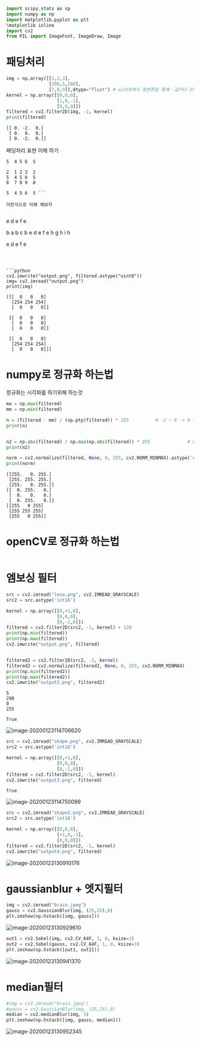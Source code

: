 ```python
import scipy.stats as sp
import numpy as np
import matplotlib.pyplot as plt
%matplotlib inline
import cv2
from PIL import ImageFont, ImageDraw, Image
```

# 패딩처리


```python
img = np.array([[1,2,3],
                [200,5,200],
                [7,8,9]],dtype="float") # uint8에서 형변환을 통해 -값이나 255 이상의 값을 보고싶으면 float으로 해줘야함
kernel = np.array([[0,0,0],
                   [1,0,-1],
                   [0,0,0]])
filtered = cv2.filter2D(img, -1, kernel)
print(filtered)
```

    [[ 0. -2.  0.]
     [ 0.  0.  0.]
     [ 0. -2.  0.]]


패딩처리 표현 이해 하기

```
5  4 5 6  5

2  1 2 3  2
5  4 5 6  5
8  7 8 9  8

5  4 5 6  5 ```

이런식으로 이해 해보자


```
e  d e f  e

b  a b c  b
e  d e f  e
h  g h i  h

e  d e f  e
  ```
 


​```python
cv2.imwrite("output.png", filtered.astype("uint8"))
img= cv2.imread("output.png")
print(img)
  ```

    [[[  0   0   0]
      [254 254 254]
      [  0   0   0]]
    
     [[  0   0   0]
      [  0   0   0]
      [  0   0   0]]
    
     [[  0   0   0]
      [254 254 254]
      [  0   0   0]]]


# numpy로 정규화 하는법


정규화는 시각화를 하기위해 하는것


```python
ma = np.max(filtered)
mm = np.min(filtered)

n = (filtered - mm) / (np.ptp(filtered)) * 255          # -2 ~ 0 -> 0 ~ 255        np.ptp(filtered) = ma - mm
print(n)


n2 = np.abs(filtered) / np.max(np.abs(filtered)) * 255              # 0-2 -> 0 ~ 255
print(n2)

norm = cv2.normalize(filtered, None, 0, 255, cv2.NORM_MINMAX).astype('uint8')
print(norm)
```

    [[255.   0. 255.]
     [255. 255. 255.]
     [255.   0. 255.]]
    [[  0. 255.   0.]
     [  0.   0.   0.]
     [  0. 255.   0.]]
    [[255   0 255]
     [255 255 255]
     [255   0 255]]


# openCV로 정규화 하는법


```python

```

# 엠보싱 필터


```python
src = cv2.imread("lena.png", cv2.IMREAD_GRAYSCALE)
src2 = src.astype('int16')

kernel = np.array([[0,+1,0],
                   [0,0,0],
                   [0,-1,0]])
filtered = cv2.filter2D(src2, -1, kernel) + 128
print(np.min(filtered))
print(np.max(filtered))
cv2.imwrite("output.png", filtered)


filtered2 = cv2.filter2D(src2, -1, kernel)
filtered2 = cv2.normalize(filtered2, None, 0, 255, cv2.NORM_MINMAX)
print(np.min(filtered2))
print(np.max(filtered2))
cv2.imwrite("output2.png", filtered2)
```

    5
    290
    0
    255
    
    True

![image-20200123114706620](images/image-20200123114706620.png)


```python
src = cv2.imread("shape.png", cv2.IMREAD_GRAYSCALE)
src2 = src.astype('int16')

kernel = np.array([[0,+1,0],
                   [0,0,0],
                   [0,-1,0]])
filtered = cv2.filter2D(src2, -1, kernel)
cv2.imwrite("output3.png", filtered)

```


    True

![image-20200123114750099](images/image-20200123114750099.png)


```python
src = cv2.imread("shape2.png", cv2.IMREAD_GRAYSCALE)
src2 = src.astype('int16')

kernel = np.array([[0,0,0],
                   [+1,0,-1],
                   [0,0,0]])
filtered = cv2.filter2D(src2, -1, kernel)
cv2.imwrite("output4.png", filtered)

```

![image-20200123130910176](images/image-20200123130910176.png)

# gaussianblur + 엣지필터


```python
img = cv2.imread("brain.jpeg")
gauss = cv2.GaussianBlur(img, (25,25),0)
plt.imshow(np.hstack([img, gauss]))
```

![image-20200123130929610](images/image-20200123130929610.png)

```python
out1 = cv2.Sobel(img, cv2.CV_64F, 1, 0, ksize=3)
out2 = cv2.Sobel(gauss, cv2.CV_64F, 1, 0, ksize=3)
plt.imshow(np.hstack([out1, out2]))
```

![image-20200123130941370](images/image-20200123130941370.png)


# median필터


```python
#img = cv2.imread("brain.jpeg")
#gauss = cv2.GaussianBlur(img, (25,25),0)
median = cv2.medianBlur(img, 5)
plt.imshow(np.hstack([img, gauss, median]))
```

![image-20200123130952345](images/image-20200123130952345.png)

